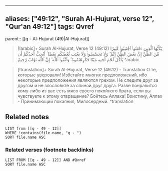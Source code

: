 
---
aliases: ["49:12", "Surah Al-Hujurat, verse 12", "Qur'an 49:12"]
tags: Qvref
---

parent:: [[q - Al-Hujurat (49)|Al-Hujurat]]

> [!arabic]+ Surah Al-Hujurat, Verse 12 (49:12)
> <span class="quran-arabic">يَـٰٓأَيُّهَا ٱلَّذِينَ ءَامَنُوا۟ ٱجْتَنِبُوا۟ كَثِيرًا مِّنَ ٱلظَّنِّ إِنَّ بَعْضَ ٱلظَّنِّ إِثْمٌ ۖ وَلَا تَجَسَّسُوا۟ وَلَا يَغْتَب بَّعْضُكُم بَعْضًا ۚ أَيُحِبُّ أَحَدُكُمْ أَن يَأْكُلَ لَحْمَ أَخِيهِ مَيْتًا فَكَرِهْتُمُوهُ ۚ وَٱتَّقُوا۟ ٱللَّهَ ۚ إِنَّ ٱللَّهَ تَوَّابٌ رَّحِيمٌ</span>
^arabic

> [!translation]+ Surah Al-Hujurat, Verse 12 (49:12) - Translation
> О те, которые уверовали! Избегайте многих предположений, ибо некоторые предположения являются грехом. Не следите друг за другом и не злословьте за спиной друг друга. Разве понравится кому-либо из вас есть мясо своего покойного брата, если вы чувствуете к этому отвращение? Бойтесь Аллаха! Воистину, Аллах - Принимающий покаяния, Милосердный.
^translation



## Related notes
```dataview
LIST from [[q - 49 - 12]]
WHERE !contains(file.name, "q - ")
SORT file.name ASC
```

### Related verses (footnote backlinks)
```dataview
LIST FROM [[q - 49 - 12]] AND #Qvref
SORT file.name ASC
```

